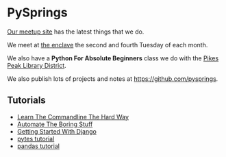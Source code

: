 PySprings
=========
[Our meetup site](https://www.meetup.com/pysprings/) has the latest things that we do.

We meet at [the enclave](http://enclavecoop.com/) the second and fourth Tuesday of each month.

We also have a **Python For Absolute Beginners** class we do with the [Pikes Peak Library District](https://ppld.org/).

We also publish lots of projects and notes at <https://github.com/pysprings>.

Tutorials
---------

- [Learn The Commandline The Hard Way](https://learnpythonthehardway.org/book/appendixa.html)
- [Automate The Boring Stuff](https://automatetheboringstuff.com)
- [Getting Started With Django](https://www.djangoproject.com/start/)
- [pytes tutorial](https://semaphoreci.com/community/tutorials/testing-python-applications-with-pytest)
- [pandas tutorial](https://pandas.pydata.org/pandas-docs/stable/10min.html#min)
